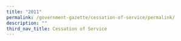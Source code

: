 ```yaml
---
title: "2011"
permalink: /government-gazette/cessation-of-service/permalink/
description: ""
third_nav_title: Cessation of Service
---
```

